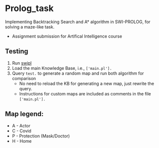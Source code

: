 # Prolog_task
Implementing Backtracking Search and A* algorithm in SWI-PROLOG, for solving a maze-like task.  
- Assignment submission for Artifical Intelligence course  

## Testing
1. Run [swipl](https://www.swi-prolog.org/download/stable)
2. Load the main Knowledge Base, i.e., `['main.pl'].` 
3. Query `test.` to generate a random map and run both algorithm for comparison  
    - No need to reload the KB for generating a new map, just rewrite the query.  
    - Instructions for custom maps are included as comments in the file `['main.pl'].`  
## Map legend:
- A - Actor  
- C - Covid  
- P - Protection (Mask/Doctor)  
- H - Home  